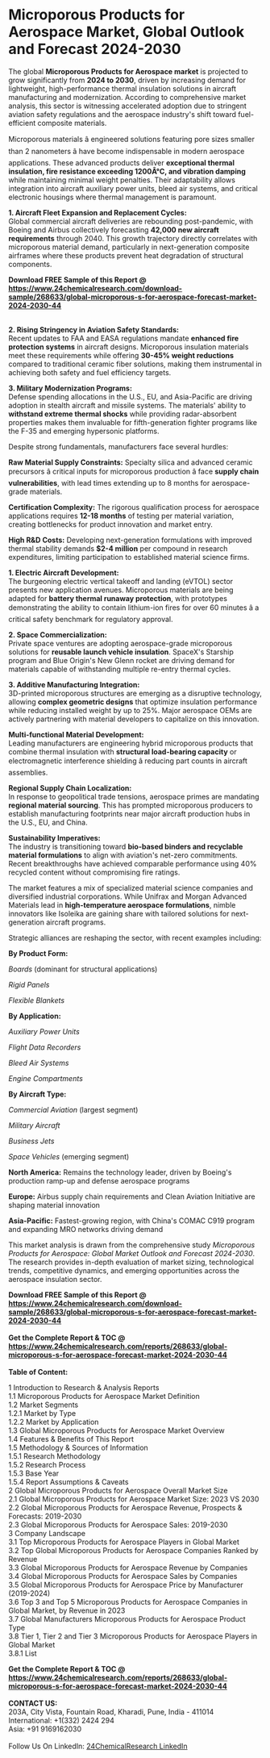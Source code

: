 <h1>Microporous Products for Aerospace Market, Global Outlook and Forecast 2024-2030</h1><p>The global <strong>Microporous Products for Aerospace market</strong> is projected to grow significantly from <strong>2024 to 2030</strong>, driven by increasing demand for lightweight, high-performance thermal insulation solutions in aircraft manufacturing and modernization. According to comprehensive market analysis, this sector is witnessing accelerated adoption due to stringent aviation safety regulations and the aerospace industry's shift toward fuel-efficient composite materials.</p><p>Microporous materials â engineered solutions featuring pore sizes smaller than 2 nanometers â have become indispensable in modern aerospace applications. These advanced products deliver <strong>exceptional thermal insulation, fire resistance exceeding 1200Â°C, and vibration damping</strong> while maintaining minimal weight penalties. Their adaptability allows integration into aircraft auxiliary power units, bleed air systems, and critical electronic housings where thermal management is paramount.</p><p><strong>1. Aircraft Fleet Expansion and Replacement Cycles:</strong><br>
Global commercial aircraft deliveries are rebounding post-pandemic, with Boeing and Airbus collectively forecasting <strong>42,000 new aircraft requirements</strong> through 2040. This growth trajectory directly correlates with microporous material demand, particularly in next-generation composite airframes where these products prevent heat degradation of structural components.</p><div><b>Download FREE Sample of this Report @ 
            <a href="https://www.24chemicalresearch.com/download-sample/268633/global-microporous-s-for-aerospace-forecast-market-2024-2030-44">
            https://www.24chemicalresearch.com/download-sample/268633/global-microporous-s-for-aerospace-forecast-market-2024-2030-44</a></b></div><br><p><strong>2. Rising Stringency in Aviation Safety Standards:</strong><br>
Recent updates to FAA and EASA regulations mandate <strong>enhanced fire protection systems</strong> in aircraft designs. Microporous insulation materials meet these requirements while offering <strong>30-45% weight reductions</strong> compared to traditional ceramic fiber solutions, making them instrumental in achieving both safety and fuel efficiency targets.</p><p><strong>3. Military Modernization Programs:</strong><br>
Defense spending allocations in the U.S., EU, and Asia-Pacific are driving adoption in stealth aircraft and missile systems. The materials' ability to <strong>withstand extreme thermal shocks</strong> while providing radar-absorbent properties makes them invaluable for fifth-generation fighter programs like the F-35 and emerging hypersonic platforms.</p><p>Despite strong fundamentals, manufacturers face several hurdles:</p><p><strong>Raw Material Supply Constraints:</strong> Specialty silica and advanced ceramic precursors â critical inputs for microporous production â face <strong>supply chain vulnerabilities</strong>, with lead times extending up to 8 months for aerospace-grade materials.</p><p><strong>Certification Complexity:</strong> The rigorous qualification process for aerospace applications requires <strong>12-18 months</strong> of testing per material variation, creating bottlenecks for product innovation and market entry.</p><p><strong>High R&amp;D Costs:</strong> Developing next-generation formulations with improved thermal stability demands <strong>$2-4 million</strong> per compound in research expenditures, limiting participation to established material science firms.</p><p><strong>1. Electric Aircraft Development:</strong><br>
The burgeoning electric vertical takeoff and landing (eVTOL) sector presents new application avenues. Microporous materials are being adapted for <strong>battery thermal runaway protection</strong>, with prototypes demonstrating the ability to contain lithium-ion fires for over 60 minutes â a critical safety benchmark for regulatory approval.</p><p><strong>2. Space Commercialization:</strong><br>
Private space ventures are adopting aerospace-grade microporous solutions for <strong>reusable launch vehicle insulation</strong>. SpaceX's Starship program and Blue Origin's New Glenn rocket are driving demand for materials capable of withstanding multiple re-entry thermal cycles.</p><p><strong>3. Additive Manufacturing Integration:</strong><br>
3D-printed microporous structures are emerging as a disruptive technology, allowing <strong>complex geometric designs</strong> that optimize insulation performance while reducing installed weight by up to 25%. Major aerospace OEMs are actively partnering with material developers to capitalize on this innovation.</p><p><strong>Multi-functional Material Development:</strong><br>
	Leading manufacturers are engineering hybrid microporous products that combine thermal insulation with <strong>structural load-bearing capacity</strong> or electromagnetic interference shielding â reducing part counts in aircraft assemblies.</p><p><strong>Regional Supply Chain Localization:</strong><br>
	In response to geopolitical trade tensions, aerospace primes are mandating <strong>regional material sourcing</strong>. This has prompted microporous producers to establish manufacturing footprints near major aircraft production hubs in the U.S., EU, and China.</p><p><strong>Sustainability Imperatives:</strong><br>
	The industry is transitioning toward <strong>bio-based binders and recyclable material formulations</strong> to align with aviation's net-zero commitments. Recent breakthroughs have achieved comparable performance using 40% recycled content without compromising fire ratings.</p><p>The market features a mix of specialized material science companies and diversified industrial corporations. While Unifrax and Morgan Advanced Materials lead in <strong>high-temperature aerospace formulations</strong>, nimble innovators like Isoleika are gaining share with tailored solutions for next-generation aircraft programs.</p><p>Strategic alliances are reshaping the sector, with recent examples including:</p><p><strong>By Product Form:</strong></p><p><em>Boards</em> (dominant for structural applications)</p><p><em>Rigid Panels</em></p><p><em>Flexible Blankets</em></p><p><strong>By Application:</strong></p><p><em>Auxiliary Power Units</em></p><p><em>Flight Data Recorders</em></p><p><em>Bleed Air Systems</em></p><p><em>Engine Compartments</em></p><p><strong>By Aircraft Type:</strong></p><p><em>Commercial Aviation</em> (largest segment)</p><p><em>Military Aircraft</em></p><p><em>Business Jets</em></p><p><em>Space Vehicles</em> (emerging segment)</p><p><strong>North America:</strong> Remains the technology leader, driven by Boeing's production ramp-up and defense aerospace programs</p><p><strong>Europe:</strong> Airbus supply chain requirements and Clean Aviation Initiative are shaping material innovation</p><p><strong>Asia-Pacific:</strong> Fastest-growing region, with China's COMAC C919 program and expanding MRO networks driving demand</p><p>This market analysis is drawn from the comprehensive study <em>Microporous Products for Aerospace: Global Market Outlook and Forecast 2024-2030</em>. The research provides in-depth evaluation of market sizing, technological trends, competitive dynamics, and emerging opportunities across the aerospace insulation sector.</p><div><b>Download FREE Sample of this Report @ 
            <a href="https://www.24chemicalresearch.com/download-sample/268633/global-microporous-s-for-aerospace-forecast-market-2024-2030-44">
            https://www.24chemicalresearch.com/download-sample/268633/global-microporous-s-for-aerospace-forecast-market-2024-2030-44</a></b></div><br><div><b>Get the Complete Report & TOC @ 
            <a href="https://www.24chemicalresearch.com/reports/268633/global-microporous-s-for-aerospace-forecast-market-2024-2030-44">
            https://www.24chemicalresearch.com/reports/268633/global-microporous-s-for-aerospace-forecast-market-2024-2030-44</a></b></div><br>
            <b>Table of Content:</b><p>1 Introduction to Research & Analysis Reports<br />
    1.1 Microporous Products for Aerospace Market Definition<br />
    1.2 Market Segments<br />
        1.2.1 Market by Type<br />
        1.2.2 Market by Application<br />
    1.3 Global Microporous Products for Aerospace Market Overview<br />
    1.4 Features & Benefits of This Report<br />
    1.5 Methodology & Sources of Information<br />
        1.5.1 Research Methodology<br />
        1.5.2 Research Process<br />
        1.5.3 Base Year<br />
        1.5.4 Report Assumptions & Caveats<br />
2 Global Microporous Products for Aerospace Overall Market Size<br />
    2.1 Global Microporous Products for Aerospace Market Size: 2023 VS 2030<br />
    2.2 Global Microporous Products for Aerospace Revenue, Prospects & Forecasts: 2019-2030<br />
    2.3 Global Microporous Products for Aerospace Sales: 2019-2030<br />
3 Company Landscape<br />
    3.1 Top Microporous Products for Aerospace Players in Global Market<br />
    3.2 Top Global Microporous Products for Aerospace Companies Ranked by Revenue<br />
    3.3 Global Microporous Products for Aerospace Revenue by Companies<br />
    3.4 Global Microporous Products for Aerospace Sales by Companies<br />
    3.5 Global Microporous Products for Aerospace Price by Manufacturer (2019-2024)<br />
    3.6 Top 3 and Top 5 Microporous Products for Aerospace Companies in Global Market, by Revenue in 2023<br />
    3.7 Global Manufacturers Microporous Products for Aerospace Product Type<br />
    3.8 Tier 1, Tier 2 and Tier 3 Microporous Products for Aerospace Players in Global Market<br />
        3.8.1 List</p><div><b>Get the Complete Report & TOC @ 
            <a href="https://www.24chemicalresearch.com/reports/268633/global-microporous-s-for-aerospace-forecast-market-2024-2030-44">
            https://www.24chemicalresearch.com/reports/268633/global-microporous-s-for-aerospace-forecast-market-2024-2030-44</a></b></div><br><b>CONTACT US:</b><br>
            203A, City Vista, Fountain Road, Kharadi, Pune, India - 411014<br>
            International: +1(332) 2424 294<br>
            Asia: +91 9169162030 <br><br>
            Follow Us On LinkedIn: <a href="https://www.linkedin.com/company/24chemicalresearch/">24ChemicalResearch LinkedIn</a>